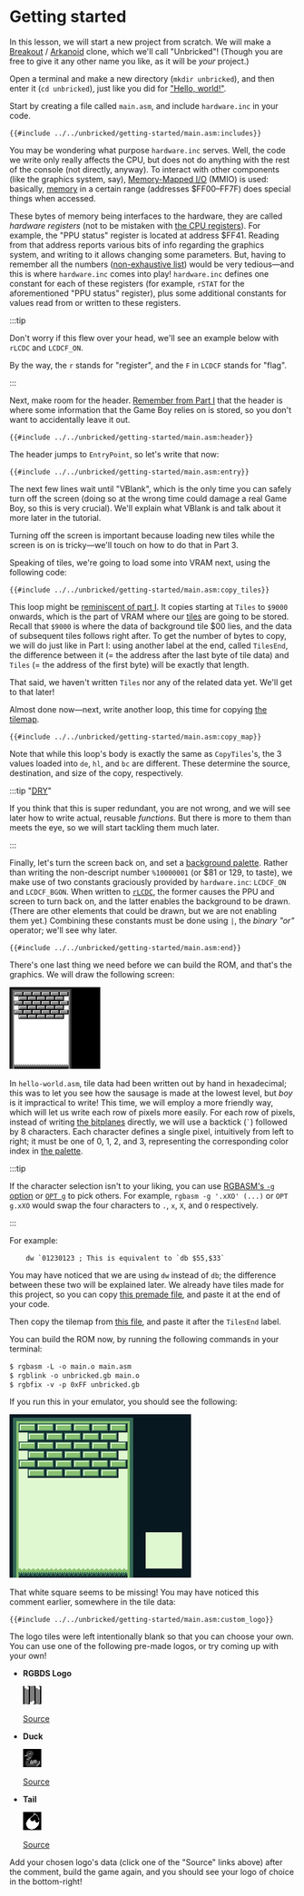 # Getting started

In this lesson, we will start a new project from scratch.
We will make a [Breakout](https://en.wikipedia.org/wiki/Breakout_%28video_game%29) / [Arkanoid](https://en.wikipedia.org/wiki/Arkanoid) clone, which we'll call "Unbricked"!
(Though you are free to give it any other name you like, as it will be *your* project.)

Open a terminal and make a new directory (`mkdir unbricked`), and then enter it (`cd unbricked`), just like you did for ["Hello, world!"](../part1/hello_world.md).

Start by creating a file called `main.asm`, and include `hardware.inc` in your code.

```rgbasm,linenos,start={{#line_no_of "" ../../unbricked/getting-started/main.asm:includes}}
{{#include ../../unbricked/getting-started/main.asm:includes}}
```
You may be wondering what purpose `hardware.inc` serves.
Well, the code we write only really affects the CPU, but does not do anything with the rest of the console (not directly, anyway).
To interact with other components (like the graphics system, say), [Memory-Mapped <abbr title="Input/Output">I/O</abbr>](https://en.wikipedia.org/wiki/Memory-mapped_I/O) (MMIO) is used: basically, [memory](../part1/memory.md) in a certain range (addresses $FF00–FF7F) does special things when accessed.

These bytes of memory being interfaces to the hardware, they are called *hardware registers* (not to be mistaken with [the CPU registers](../part1/registers.md)).
For example, the "PPU status" register is located at address $FF41.
Reading from that address reports various bits of info regarding the graphics system, and writing to it allows changing some parameters.
But, having to remember all the numbers ([non-exhaustive list](https://gbdev.io/pandocs/Power_Up_Sequence.html#hardware-registers)) would be very tedious—and this is where `hardware.inc` comes into play!
`hardware.inc` defines one constant for each of these registers (for example, `rSTAT` for the aforementioned "PPU status" register), plus some additional constants for values read from or written to these registers.

:::tip

Don't worry if this flew over your head, we'll see an example below with `rLCDC` and `LCDCF_ON`.

By the way, the `r` stands for "register", and the `F` in `LCDCF` stands for "flag".

:::

Next, make room for the header.
[Remember from Part Ⅰ](../part1/header.md) that the header is where some information that the Game Boy relies on is stored, so you don't want to accidentally leave it out.

```rgbasm,linenos,start={{#line_no_of "" ../../unbricked/getting-started/main.asm:header}}
{{#include ../../unbricked/getting-started/main.asm:header}}
```

The header jumps to `EntryPoint`, so let's write that now:

```rgbasm,linenos,start={{#line_no_of "" ../../unbricked/getting-started/main.asm:entry}}
{{#include ../../unbricked/getting-started/main.asm:entry}}
```

The next few lines wait until "VBlank", which is the only time you can safely turn off the screen (doing so at the wrong time could damage a real Game Boy, so this is very crucial).
We'll explain what VBlank is and talk about it more later in the tutorial.

Turning off the screen is important because loading new tiles while the screen is on is tricky—we'll touch on how to do that in Part 3.

Speaking of tiles, we're going to load some into VRAM next, using the following code:

```rgbasm,linenos,start={{#line_no_of "" ../../unbricked/getting-started/main.asm:copy_tiles}}
{{#include ../../unbricked/getting-started/main.asm:copy_tiles}}
```

This loop might be [reminiscent of part Ⅰ](../part1/jumps.md#conditional-jumps).
It copies starting at `Tiles` to `$9000` onwards, which is the part of VRAM where our [tiles](../part1/tiles.md) are going to be stored.
Recall that `$9000` is where the data of background tile $00 lies, and the data of subsequent tiles follows right after.
To get the number of bytes to copy, we will do just like in Part Ⅰ: using another label at the end, called `TilesEnd`, the difference between it (= the address after the last byte of tile data) and `Tiles` (= the address of the first byte) will be exactly that length.

That said, we haven't written `Tiles` nor any of the related data yet.
We'll get to that later!

Almost done now—next, write another loop, this time for copying [the tilemap](../part1/tilemap.md).

```rgbasm,linenos,start={{#line_no_of "" ../../unbricked/getting-started/main.asm:copy_map}}
{{#include ../../unbricked/getting-started/main.asm:copy_map}}
```

Note that while this loop's body is exactly the same as `CopyTiles`'s, the 3 values loaded into `de`, `hl`, and `bc` are different.
These determine the source, destination, and size of the copy, respectively.

:::tip "[<abbr title="Don't Repeat Yourself">DRY</abbr>](https://en.wikipedia.org/wiki/Don't_Repeat_Yourself)"

If you think that this is super redundant, you are not wrong, and we will see later how to write actual, reusable *functions*.
But there is more to them than meets the eye, so we will start tackling them much later.

:::

Finally, let's turn the screen back on, and set a [background palette](../part1/palettes.md).
Rather than writing the non-descript number `%10000001` (or $81 or 129, to taste), we make use of two constants graciously provided by `hardware.inc`: `LCDCF_ON` and `LCDCF_BGON`.
When written to [`rLCDC`](https://gbdev.io/pandocs/LCDC), the former causes the PPU and screen to turn back on, and the latter enables the background to be drawn.
(There are other elements that could be drawn, but we are not enabling them yet.)
Combining these constants must be done using `|`, the *binary "or"* operator; we'll see why later.

```rgbasm,linenos,start={{#line_no_of "" ../../unbricked/getting-started/main.asm:end}}
{{#include ../../unbricked/getting-started/main.asm:end}}
```

There's one last thing we need before we can build the ROM, and that's the graphics.
We will draw the following screen:

![Layout of unbricked](../assets/part2/img/tilemap.png)

In `hello-world.asm`, tile data had been written out by hand in hexadecimal; this was to let you see how the sausage is made at the lowest level, but *boy* is it impractical to write!
This time, we will employ a more friendly way, which will let us write each row of pixels more easily.
For each row of pixels, instead of writing [the bitplanes](../part1/tiles.md#encoding) directly, we will use a backtick (`` ` ``) followed by 8 characters.
Each character defines a single pixel, intuitively from left to right; it must be one of 0, 1, 2, and 3, representing the corresponding color index in [the palette](../part1/palettes.md).

:::tip

If the character selection isn't to your liking, you can use [RGBASM's `-g` option](https://rgbds.gbdev.io/docs/v0.5.2/rgbasm.1#g) or [`OPT g`](https://rgbds.gbdev.io/docs/v0.5.2/rgbasm.5/#Changing_options_while_assembling) to pick others.
For example, `rgbasm -g '.xXO' (...)` or `OPT g.xXO` would swap the four characters to `.`, `x`, `X`, and `O` respectively.

:::

For example:

```rgbasm
	dw `01230123 ; This is equivalent to `db $55,$33`
```

You may have noticed that we are using `dw` instead of `db`; the difference between these two will be explained later.
We already have tiles made for this project, so you can copy [this premade file](https://github.com/gbdev/gb-asm-tutorial/raw/master/unbricked/getting-started/tileset.asm), and paste it at the end of your code.

Then copy the tilemap from [this file](https://github.com/gbdev/gb-asm-tutorial/raw/master/unbricked/getting-started/tilemap.asm), and paste it after the `TilesEnd` label.

You can build the ROM now, by running the following commands in your terminal:

```console
$ rgbasm -L -o main.o main.asm
$ rgblink -o unbricked.gb main.o
$ rgbfix -v -p 0xFF unbricked.gb
```

If you run this in your emulator, you should see the following:

![Screenshot of our game](../assets/part2/img/screenshot.png)

That white square seems to be missing!
You may have noticed this comment earlier, somewhere in the tile data:

```rgbasm,linenos,start={{#line_no_of "" ../../unbricked/getting-started/main.asm:custom_logo}}
{{#include ../../unbricked/getting-started/main.asm:custom_logo}}
```

The logo tiles were left intentionally blank so that you can choose your own.
You can use one of the following pre-made logos, or try coming up with your own!

- **RGBDS Logo**

  ![The RGBDS Logo](../assets/part2/img/rgbds.png)

  [Source](https://github.com/gbdev/gb-asm-tutorial/raw/master/unbricked/getting-started/rgbds.asm)

- **Duck**

  ![A pixel-art duck](../assets/part2/img/duck.png)

  [Source](https://github.com/gbdev/gb-asm-tutorial/raw/master/unbricked/getting-started/duck.asm)

- **Tail**

  ![A silhouette of a tail](../assets/part2/img/tail.png)

  [Source](https://github.com/gbdev/gb-asm-tutorial/raw/master/unbricked/getting-started/tail.asm)

Add your chosen logo's data (click one of the "Source" links above) after the comment, build the game again, and you should see your logo of choice in the bottom-right!
